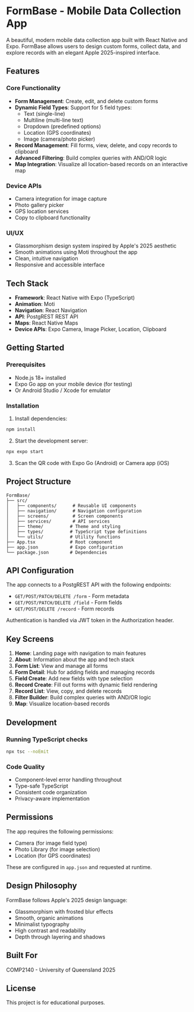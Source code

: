 # FormBase - Mobile Data Collection App

A beautiful, modern mobile data collection app built with React Native and Expo. FormBase allows users to design custom forms, collect data, and explore records with an elegant Apple 2025-inspired interface.

## Features

### Core Functionality
- **Form Management**: Create, edit, and delete custom forms
- **Dynamic Field Types**: Support for 5 field types:
  - Text (single-line)
  - Multiline (multi-line text)
  - Dropdown (predefined options)
  - Location (GPS coordinates)
  - Image (camera/photo picker)
- **Record Management**: Fill forms, view, delete, and copy records to clipboard
- **Advanced Filtering**: Build complex queries with AND/OR logic
- **Map Integration**: Visualize all location-based records on an interactive map

### Device APIs
- Camera integration for image capture
- Photo gallery picker
- GPS location services
- Copy to clipboard functionality

### UI/UX
- Glassmorphism design system inspired by Apple's 2025 aesthetic
- Smooth animations using Moti throughout the app
- Clean, intuitive navigation
- Responsive and accessible interface

## Tech Stack

- **Framework**: React Native with Expo (TypeScript)
- **Animation**: Moti
- **Navigation**: React Navigation
- **API**: PostgREST REST API
- **Maps**: React Native Maps
- **Device APIs**: Expo Camera, Image Picker, Location, Clipboard

## Getting Started

### Prerequisites
- Node.js 18+ installed
- Expo Go app on your mobile device (for testing)
- Or Android Studio / Xcode for emulator

### Installation

1. Install dependencies:
```bash
npm install
```

2. Start the development server:
```bash
npx expo start
```

3. Scan the QR code with Expo Go (Android) or Camera app (iOS)

## Project Structure

```
FormBase/
├── src/
│   ├── components/      # Reusable UI components
│   ├── navigation/      # Navigation configuration
│   ├── screens/         # Screen components
│   ├── services/        # API services
│   ├── theme/          # Theme and styling
│   ├── types/          # TypeScript type definitions
│   └── utils/          # Utility functions
├── App.tsx             # Root component
├── app.json            # Expo configuration
└── package.json        # Dependencies
```

## API Configuration

The app connects to a PostgREST API with the following endpoints:

- `GET/POST/PATCH/DELETE /form` - Form metadata
- `GET/POST/PATCH/DELETE /field` - Form fields
- `GET/POST/DELETE /record` - Form records

Authentication is handled via JWT token in the Authorization header.

## Key Screens

1. **Home**: Landing page with navigation to main features
2. **About**: Information about the app and tech stack
3. **Form List**: View and manage all forms
4. **Form Detail**: Hub for adding fields and managing records
5. **Field Create**: Add new fields with type selection
6. **Record Create**: Fill out forms with dynamic field rendering
7. **Record List**: View, copy, and delete records
8. **Filter Builder**: Build complex queries with AND/OR logic
9. **Map**: Visualize location-based records

## Development

### Running TypeScript checks
```bash
npx tsc --noEmit
```

### Code Quality
- Component-level error handling throughout
- Type-safe TypeScript
- Consistent code organization
- Privacy-aware implementation

## Permissions

The app requires the following permissions:
- Camera (for image field type)
- Photo Library (for image selection)
- Location (for GPS coordinates)

These are configured in `app.json` and requested at runtime.

## Design Philosophy

FormBase follows Apple's 2025 design language:
- Glassmorphism with frosted blur effects
- Smooth, organic animations
- Minimalist typography
- High contrast and readability
- Depth through layering and shadows

## Built For

COMP2140 - University of Queensland
2025

## License

This project is for educational purposes.
